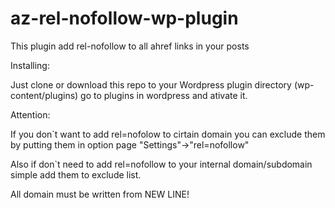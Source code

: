 # az-rel-nofollow-wp-plugin
This plugin add rel-nofollow to all ahref links in your posts

Installing:

Just clone or download this repo to your Wordpress plugin directory (wp-content/plugins) go to plugins in wordpress and ativate it.


Attention:

If you don`t want to add rel=nofolow to cirtain domain you can exclude them by putting them in option page "Settings"->"rel=nofollow"

Also if don`t need to add rel=nofollow to your internal domain/subdomain simple add them to exclude list.

All domain must be written from NEW LINE!
